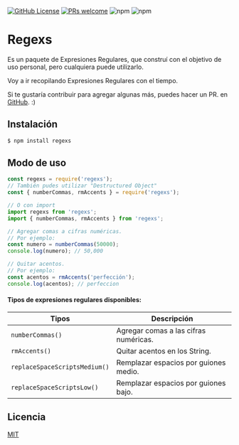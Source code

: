 [![GitHub License](https://img.shields.io/badge/license-MIT-blue.svg)](LICENSE)
[![PRs welcome](https://img.shields.io/badge/PRs-welcome-brightgreen.svg)]()
![npm](https://img.shields.io/npm/v/regexs)
![npm](https://img.shields.io/npm/dm/regexs)

# Regexs

Es un paquete de Expresiones Regulares, que construí con el objetivo de uso personal, pero cualquiera puede utilizarlo.

Voy a ir recopilando Expresiones Regulares con el tiempo.

Si te gustaría contribuir para agregar algunas más, puedes hacer un PR. en [GitHub](https://github.com/Franqsanz/regexs). :)

## Instalación

```sh
$ npm install regexs
```

## Modo de uso

```js
const regexs = require('regexs');
// También pudes utilizar "Destructured Object"
const { numberCommas, rmAccents } = require('regexs');

// O con import
import regexs from 'regexs';
import { numberCommas, rmAccents } from 'regexs';

// Agregar comas a cifras numéricas.
// Por ejemplo:
const numero = numberCommas(50000);
console.log(numero); // 50,000

// Quitar acentos.
// Por ejemplo:
const acentos = rmAccents('perfección');
console.log(acentos); // perfeccion
```

#### Tipos de expresiones regulares disponibles:

| Tipos                         | Descripción                           |
| ----------------------------- | ------------------------------------- |
| `numberCommas()`              | Agregar comas a las cifras numéricas. |
| `rmAccents()`                 | Quitar acentos en los String.         |
| `replaceSpaceScriptsMedium()` | Remplazar espacios por guiones medio. |
| `replaceSpaceScriptsLow()`    | Remplazar espacios por guiones bajo.  |

## Licencia

[MIT](LICENSE)
